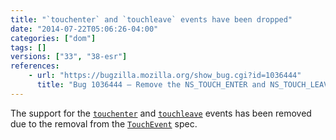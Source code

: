 ```yaml
---
title: "`touchenter` and `touchleave` events have been dropped"
date: "2014-07-22T05:06:26-04:00"
categories: ["dom"]
tags: []
versions: ["33", "38-esr"]
references:
    - url: "https://bugzilla.mozilla.org/show_bug.cgi?id=1036444"
      title: "Bug 1036444 – Remove the NS_TOUCH_ENTER and NS_TOUCH_LEAVE events"
---
```

The support for the [`touchenter`](https://developer.mozilla.org/docs/Web/Events/touchenter) and [`touchleave`](https://developer.mozilla.org/docs/Web/Events/touchleave) events has been removed due to the removal from the [`TouchEvent`](https://developer.mozilla.org/docs/Web/API/TouchEvent) spec.
